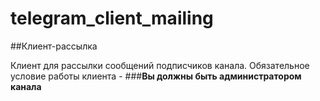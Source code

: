 # telegram_client_mailing

##Клиент-рассылка

Клиент для рассылки сообщений подписчиков канала. Обязательное условие работы клиента - ###**Вы должны быть администратором канала**
